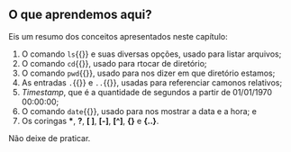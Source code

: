 ## O que aprendemos aqui?

Eis um resumo dos conceitos apresentados neste capítulo:

1. O comando `ls`{{}} e suas diversas opções, usado para listar arquivos;
2. O comando `cd`{{}}, usado para rtocar de diretório;
3. O comando `pwd`{{}}, usado para nos dizer em que diretório estamos;
4. As entradas `.`{{}} e `..`{{}}, usadas para referenciar camonos relativos;
5. _Timestamp_, que é a quantidade de segundos a partir de 01/01/1970 00:00:00;
6. O comando `date`{{}}, usado para nos mostrar a data e a hora; e
7. Os coringas **\***, **?**, **[ ]**, **[-]**, **[^]**, **{}** e **{..}**.

Não deixe de praticar.